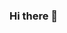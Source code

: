 ### Hi there 👋

<!--
**zhouhuizhen/zhouhuizhen** is a ✨ _special_ ✨ repository because its `README.md` (this file) appears on your GitHub profile.
![Kirirabit's github stats](https://github-readme-stats.vercel.app/api?username=zhouhuizhen&show_icons=true&theme=black)
Here are some ideas to get you started:

[Kirirabit's github stats](https://github-readme-stats.vercel.app/api?username=zhouhuizhen&show_icons=true&theme=black)
- 🔭 I’m currently working on ...
- 🌱 I’m currently learning ...
- 👯 I’m looking to collaborate on ...
- 🤔 I’m looking for help with ...
- 💬 Ask me about ...
- 📫 How to reach me: ...
- 😄 Pronouns: ...
- ⚡ Fun fact: ...
-->
